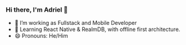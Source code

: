 ### Hi there, I'm Adriel  👋

* 🔭 I’m working as Fullstack and Mobile Developer
* 📱 Learning React Native & RealmDB, with offline first architecture.  
* 😄 Pronouns: He/Him

